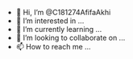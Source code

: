 - 👋 Hi, I’m @C181274AfifaAkhi
- 👀 I’m interested in ...
- 🌱 I’m currently learning ...
- 💞️ I’m looking to collaborate on ...
- 📫 How to reach me ...

<!---
C181274AfifaAkhi/C181274AfifaAkhi is a ✨ special ✨ repository because its `README.md` (this file) appears on your GitHub profile.
You can click the Preview link to take a look at your changes.
--->
